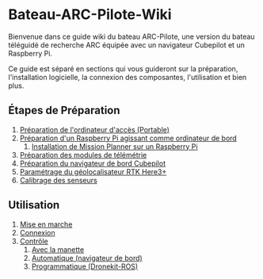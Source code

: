 # Bateau-ARC-Pilote-Wiki

Bienvenue dans ce guide wiki du bateau ARC-Pilote, une version du bateau téléguidé de recherche ARC équipée avec un navigateur Cubepilot et un Raspberry Pi.

Ce guide est séparé en sections qui vous guideront sur la préparation, l'installation logicielle, la connexion des composantes, l'utilisation et bien plus.

## Étapes de Préparation

1. [Préparation de l'ordinateur d'accès (Portable)](Ground-Control-Station-Setup.md)
2. [Préparation d'un Raspberry Pi agissant comme ordinateur de bord](Raspberry-Pi-Setup.md)
   1. [Installation de Mission Planner sur un Raspberry Pi](Mission-Planner-Setup.md)
3. [Préparation des modules de télémétrie](Telemetry-Setup.md)
4. [Préparation du navigateur de bord Cubepilot](Cubepilot-Setup.md)
5. [Paramétrage du géolocalisateur RTK Here3+](Here3-Setup.md)
6. [Calibrage des senseurs](Calibration.md)

## Utilisation

1. [Mise en marche]()
2. [Connexion]()
3. [Contrôle]()
   1. [Avec la manette]()
   2. [Automatique (navigateur de bord)]()
   3. [Programmatique (Dronekit-ROS)]()
